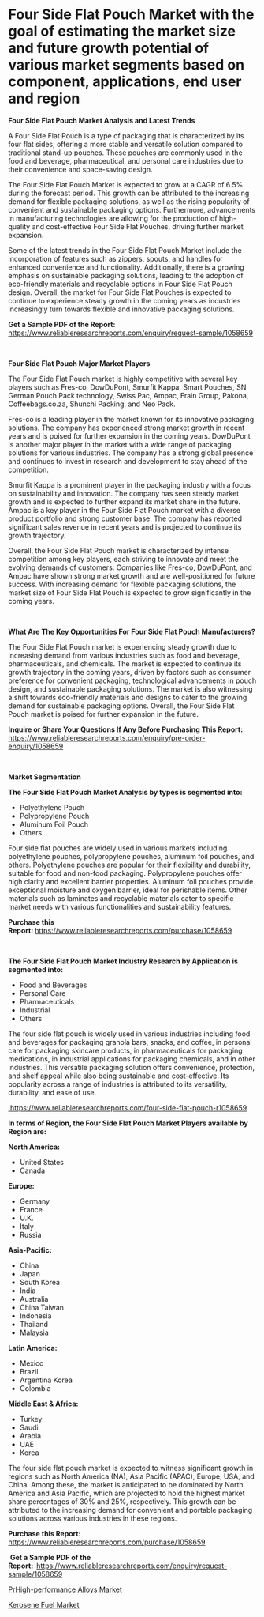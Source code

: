 <p><h1>Four Side Flat Pouch Market with the goal of estimating the market size and future growth potential of various market segments based on component, applications, end user and region</h1></p><p><strong>Four Side Flat Pouch Market Analysis and Latest Trends</strong></p>
<p><p>A Four Side Flat Pouch is a type of packaging that is characterized by its four flat sides, offering a more stable and versatile solution compared to traditional stand-up pouches. These pouches are commonly used in the food and beverage, pharmaceutical, and personal care industries due to their convenience and space-saving design.</p><p>The Four Side Flat Pouch Market is expected to grow at a CAGR of 6.5% during the forecast period. This growth can be attributed to the increasing demand for flexible packaging solutions, as well as the rising popularity of convenient and sustainable packaging options. Furthermore, advancements in manufacturing technologies are allowing for the production of high-quality and cost-effective Four Side Flat Pouches, driving further market expansion.</p><p>Some of the latest trends in the Four Side Flat Pouch Market include the incorporation of features such as zippers, spouts, and handles for enhanced convenience and functionality. Additionally, there is a growing emphasis on sustainable packaging solutions, leading to the adoption of eco-friendly materials and recyclable options in Four Side Flat Pouch design. Overall, the market for Four Side Flat Pouches is expected to continue to experience steady growth in the coming years as industries increasingly turn towards flexible and innovative packaging solutions.</p></p>
<p><strong>Get a Sample PDF of the Report:&nbsp;</strong> <a href="https://www.reliableresearchreports.com/enquiry/request-sample/1058659">https://www.reliableresearchreports.com/enquiry/request-sample/1058659</a></p>
<p>&nbsp;</p>
<p><strong>Four Side Flat Pouch Major Market Players</strong></p>
<p><p>The Four Side Flat Pouch market is highly competitive with several key players such as Fres-co, DowDuPont, Smurfit Kappa, Smart Pouches, SN German Pouch Pack technology, Swiss Pac, Ampac, Frain Group, Pakona, Coffeebags.co.za, Shunchi Packing, and Neo Pack. </p><p>Fres-co is a leading player in the market known for its innovative packaging solutions. The company has experienced strong market growth in recent years and is poised for further expansion in the coming years. DowDuPont is another major player in the market with a wide range of packaging solutions for various industries. The company has a strong global presence and continues to invest in research and development to stay ahead of the competition.</p><p>Smurfit Kappa is a prominent player in the packaging industry with a focus on sustainability and innovation. The company has seen steady market growth and is expected to further expand its market share in the future. Ampac is a key player in the Four Side Flat Pouch market with a diverse product portfolio and strong customer base. The company has reported significant sales revenue in recent years and is projected to continue its growth trajectory.</p><p>Overall, the Four Side Flat Pouch market is characterized by intense competition among key players, each striving to innovate and meet the evolving demands of customers. Companies like Fres-co, DowDuPont, and Ampac have shown strong market growth and are well-positioned for future success. With increasing demand for flexible packaging solutions, the market size of Four Side Flat Pouch is expected to grow significantly in the coming years.</p></p>
<p>&nbsp;</p>
<p><strong>What Are The Key Opportunities For Four Side Flat Pouch Manufacturers?</strong></p>
<p><p>The Four Side Flat Pouch market is experiencing steady growth due to increasing demand from various industries such as food and beverage, pharmaceuticals, and chemicals. The market is expected to continue its growth trajectory in the coming years, driven by factors such as consumer preference for convenient packaging, technological advancements in pouch design, and sustainable packaging solutions. The market is also witnessing a shift towards eco-friendly materials and designs to cater to the growing demand for sustainable packaging options. Overall, the Four Side Flat Pouch market is poised for further expansion in the future.</p></p>
<p><strong>Inquire or Share Your Questions If Any Before Purchasing This Report:</strong> <a href="https://www.reliableresearchreports.com/enquiry/pre-order-enquiry/1058659">https://www.reliableresearchreports.com/enquiry/pre-order-enquiry/1058659</a></p>
<p>&nbsp;</p>
<p><strong>Market Segmentation</strong></p>
<p><strong>The Four Side Flat Pouch Market Analysis by types is segmented into:</strong></p>
<p><ul><li>Polyethylene Pouch</li><li>Polypropylene Pouch</li><li>Aluminum Foil Pouch</li><li>Others</li></ul></p>
<p><p>Four side flat pouches are widely used in various markets including polyethylene pouches, polypropylene pouches, aluminum foil pouches, and others. Polyethylene pouches are popular for their flexibility and durability, suitable for food and non-food packaging. Polypropylene pouches offer high clarity and excellent barrier properties. Aluminum foil pouches provide exceptional moisture and oxygen barrier, ideal for perishable items. Other materials such as laminates and recyclable materials cater to specific market needs with various functionalities and sustainability features.</p></p>
<p><strong>Purchase this Report:&nbsp;</strong><a href="https://www.reliableresearchreports.com/purchase/1058659">https://www.reliableresearchreports.com/purchase/1058659</a></p>
<p>&nbsp;</p>
<p><strong>The Four Side Flat Pouch Market Industry Research by Application is segmented into:</strong></p>
<p><ul><li>Food and Beverages</li><li>Personal Care</li><li>Pharmaceuticals</li><li>Industrial</li><li>Others</li></ul></p>
<p><p>The four side flat pouch is widely used in various industries including food and beverages for packaging granola bars, snacks, and coffee, in personal care for packaging skincare products, in pharmaceuticals for packaging medications, in industrial applications for packaging chemicals, and in other industries. This versatile packaging solution offers convenience, protection, and shelf appeal while also being sustainable and cost-effective. Its popularity across a range of industries is attributed to its versatility, durability, and ease of use.</p></p>
<p><a href="https://www.reliableresearchreports.com/four-side-flat-pouch-r1058659">&nbsp;https://www.reliableresearchreports.com/four-side-flat-pouch-r1058659</a></p>
<p><strong>In terms of Region, the Four Side Flat Pouch Market Players available by Region are:</strong></p>
<p>
    <p> <strong> North America: </strong>
        <ul>
            <li>United States</li>
            <li>Canada</li>
        </ul>
        </p> 
    <p> <strong> Europe: </strong>
        <ul>
            <li>Germany</li>
            <li>France</li>
            <li>U.K.</li>
            <li>Italy</li>
            <li>Russia</li>
        </ul>
        </p> 
    <p> <strong> Asia-Pacific: </strong>
        <ul>
            <li>China</li>
            <li>Japan</li>
            <li>South Korea</li>
            <li>India</li>
            <li>Australia</li>
            <li>China Taiwan</li>
            <li>Indonesia</li>
            <li>Thailand</li>
            <li>Malaysia</li>
        </ul>
        </p> 
    <p> <strong> Latin America: </strong>
        <ul>
            <li>Mexico</li>
            <li>Brazil</li>
            <li>Argentina Korea</li>
            <li>Colombia</li>
        </ul>
        </p> 
    <p> <strong> Middle East & Africa: </strong>
        <ul>
            <li>Turkey</li>
            <li>Saudi</li>
            <li>Arabia</li>
            <li>UAE</li>
            <li>Korea</li>
        </ul>
    </p>
    </p>
<p><p>The four side flat pouch market is expected to witness significant growth in regions such as North America (NA), Asia Pacific (APAC), Europe, USA, and China. Among these, the market is anticipated to be dominated by North America and Asia Pacific, which are projected to hold the highest market share percentages of 30% and 25%, respectively. This growth can be attributed to the increasing demand for convenient and portable packaging solutions across various industries in these regions.</p></p>
<p><strong>Purchase this Report: </strong><a href="https://www.reliableresearchreports.com/purchase/1058659">https://www.reliableresearchreports.com/purchase/1058659</a></p>
<p>&nbsp;<strong>Get a Sample PDF of the Report:&nbsp;&nbsp;</strong><a href="https://www.reliableresearchreports.com/enquiry/request-sample/1058659">https://www.reliableresearchreports.com/enquiry/request-sample/1058659</a></p>
<p><strong></strong></p>
<p><p><a href="https://github.com/FredaSauer/Market-Research-Report-List-1/blob/main/prhigh-performance-alloys-market.md">PrHigh-performance Alloys Market</a></p><p><a href="https://view.publitas.com/reportprime-1/kerosene-fuel-market-global-market-insights-and-sales-trends-2024-to-2031/">Kerosene Fuel Market</a></p></p>